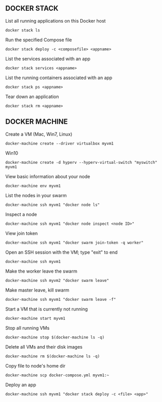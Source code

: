 ## DOCKER STACK 

List all running applications on this Docker host

```
docker stack ls
```
 
Run the specified Compose file

```
docker stack deploy -c <composefile> <appname>
```
                 
List the services associated with an app
```
docker stack services <appname>
```
                       
List the running containers associated with an app

```
docker stack ps <appname>
```
                       
Tear down an application

```
docker stack rm <appname>
```


## DOCKER MACHINE

Create a VM (Mac, Win7, Linux)

```
docker-machine create --driver virtualbox myvm1
```

Win10

```
docker-machine create -d hyperv --hyperv-virtual-switch "myswitch" myvm1
```

View basic information about your node

```
docker-machine env myvm1
```

List the nodes in your swarm

```
docker-machine ssh myvm1 "docker node ls"
```

Inspect a node

```
docker-machine ssh myvm1 "docker node inspect <node ID>"
```
  
View join token

```
docker-machine ssh myvm1 "docker swarm join-token -q worker"
```

Open an SSH session with the VM; type "exit" to end

```
docker-machine ssh myvm1
```

Make the worker leave the swarm

```
docker-machine ssh myvm2 "docker swarm leave"
```

Make master leave, kill swarm

```
docker-machine ssh myvm1 "docker swarm leave -f"
```

Start a VM that is currently not running

```
docker-machine start myvm1
```

Stop all running VMs

```
docker-machine stop $(docker-machine ls -q)
```

Delete all VMs and their disk images

```
docker-machine rm $(docker-machine ls -q)
```

Copy file to node's home dir

```
docker-machine scp docker-compose.yml myvm1:~
```

Deploy an app

```
docker-machine ssh myvm1 "docker stack deploy -c <file> <app>"
```
